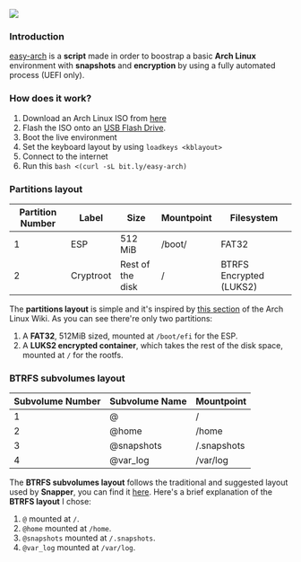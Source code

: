 ![](https://img.shields.io/github/license/classy-giraffe/easy-arch)

### Introduction
[easy-arch](https://github.com/classy-giraffe/easy-arch) is a **script** made in order to boostrap a basic **Arch Linux** environment with **snapshots** and **encryption** by using a fully automated process (UEFI only).

### How does it work?
1. Download an Arch Linux ISO from [here](https://archlinux.org/download/)
2. Flash the ISO onto an [USB Flash Drive](https://wiki.archlinux.org/index.php/USB_flash_installation_medium).
3. Boot the live environment
4. Set the keyboard layout by using `loadkeys <kblayout>`
5. Connect to the internet
6. Run this `bash <(curl -sL bit.ly/easy-arch)`

### Partitions layout 

| Partition Number | Label     | Size              | Mountpoint     | Filesystem              |
|------------------|-----------|-------------------|----------------|-------------------------|
| 1                | ESP       | 512 MiB           | /boot/         | FAT32                   |
| 2                | Cryptroot | Rest of the disk  | /              | BTRFS Encrypted (LUKS2) |

The **partitions layout** is simple and it's inspired by [this section](https://wiki.archlinux.org/index.php/Dm-crypt/Encrypting_an_entire_system#Btrfs_subvolumes_with_swap) of the Arch Linux Wiki. As you can see there're only two partitions:
1. A **FAT32**, 512MiB sized, mounted at `/boot/efi` for the ESP.
2. A **LUKS2 encrypted container**, which takes the rest of the disk space, mounted at `/` for the rootfs.

### BTRFS subvolumes layout

| Subvolume Number | Subvolume Name | Mountpoint       |
|------------------|----------------|------------------|
| 1                | @              | /                |
| 2                | @home          | /home            |
| 3                | @snapshots     | /.snapshots      |
| 4                | @var_log       | /var/log         |

The **BTRFS subvolumes layout** follows the traditional and suggested layout used by **Snapper**, you can find it [here](https://wiki.archlinux.org/index.php/Snapper#Suggested_filesystem_layout). Here's a brief explanation of the **BTRFS layout** I chose:
1. `@` mounted at `/`.
2. `@home` mounted at `/home`.
3. `@snapshots` mounted at `/.snapshots`.
4. `@var_log` mounted at `/var/log`.
